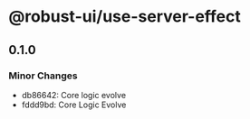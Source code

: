 # @robust-ui/use-server-effect

## 0.1.0

### Minor Changes

- db86642: Core logic evolve
- fddd9bd: Core Logic Evolve
